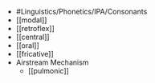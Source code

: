 - #Linguistics/Phonetics/IPA/Consonants
- [[modal]]
- [[retroflex]]
- [[central]]
- [[oral]]
- [[fricative]]
- Airstream Mechanism
	- [[pulmonic]]